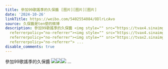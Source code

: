 ```yaml
---
title: 參加99歌謠季的久保醬 [图片][图片][图片]
date: '2024-10-26'
linkTitle: https://weibo.com/5402554084/ODlrLcAvo
source: 久保醬是ten使的微博
description: 參加99歌謠季的久保醬 <img style="" src="https://tvax4.sinaimg.cn/large/005TCz76gy1huzwryo9s5j30zk0qpn3i.jpg"
  referrerpolicy="no-referrer"><img style="" src="https://tvax4.sinaimg.cn/large/005TCz76gy1huzwrzoc6mj313u0u011j.jpg"
  referrerpolicy="no-referrer"><img style="" src="https://tvax2.sinaimg.cn/large/005TCz76gy1huzwrz4ej8j307j0a6jru.jpg"
  referrerpolicy="no-referrer"> ...
disable_comments: true
---
```

參加99歌謠季的久保醬 <img style="" src="https://tvax4.sinaimg.cn/large/005TCz76gy1huzwryo9s5j30zk0qpn3i.jpg" referrerpolicy="no-referrer"><img style="" src="https://tvax4.sinaimg.cn/large/005TCz76gy1huzwrzoc6mj313u0u011j.jpg" referrerpolicy="no-referrer"><img style="" src="https://tvax2.sinaimg.cn/large/005TCz76gy1huzwrz4ej8j307j0a6jru.jpg" referrerpolicy="no-referrer"> ...